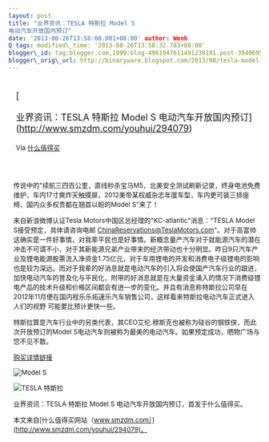 ```yaml
--- 
layout: post 
title: "业界资讯：TESLA 特斯拉 Model S
电动汽车开放国内预订" 
date: '2013-08-26T13:58:00.001+08:00' author: Wenh
Q tags: modified\_time: '2013-08-26T13:58:32.783+08:00' 
blogger\_id: tag:blogger.com,1999:blog-4961947611491238191.post-3940695889282952591
blogger\_orig\_url: http://binaryware.blogspot.com/2013/08/tesla-model-s.html
---
```

<div style="margin: 10px; padding: 5px;">

<div style="font-size: 18px;">

[

业界资讯：TESLA 特斯拉 Model S
电动汽车开放国内预订](http://www.smzdm.com/youhui/294079)

</div>

<div style="font-size: 13px;">

Via [什么值得买](http://www.smzdm.com/)

</div>

</div>

<div style="font-size: 13px; padding: 15px 0 10px 10px;">

传说中的"续航三四百公里，直线秒杀宝马M5，北美安全测试刷新记录，终身电池免费维护，车内17寸爽炸天触摸屏，2012美帝某权威杂志年度车型，车内更可装三排座椅，国内众多权贵都在翘首以盼的Model
S"来了！

来自新浪微博认证Tesla Motors中国区总经理的"KC-atlantic"消息："TESLA
Model S接受预定，具体请咨询电邮
ChinaReservations@TeslaMotors.com"。对于高富帅这确实是一件好事情，对我辈平民也是好事情。新概念量产汽车对于就能源汽车的潜在冲击不可谓不小，对于其新能源兄弟产业带来的经济带动也十分明显。昨日9只汽车产业及锂电能源股票流入净资金1.75亿元，对于车用锂电的开发和消费电子级锂电的影响也是较为深远。而对于我辈的好消息就是电动汽车的引入将会使国产汽车行业的跟进，加快电动汽车的普及化与平民化，附带的好消息就是在大量资金涌入的情况下消费级锂电产品的技术升级和价格区间都会有进一步的变化。并且有消息称特斯拉公司早在2012年11月便在国内程乐乐拓速乐汽车销售公司，这样看来特斯拉电动汽车正式进入人们的视野
可能要比预计更快一些。

特斯拉算是汽车行业中的另类代表，其CEO艾伦.穆斯克也被称为硅谷的钢铁侠，而此次开放预订的Model
S电动汽车则被称为最美的电动汽车。如果预定成功，晒物广场与您不见不散。

[购买详情链接](http://www.smzdm.com/youhui/294079)

![Model S ](http://pn.zdmimg.com/201308/23/22a71619.jpg_n1.jpg)

![TESLA 特斯拉](http://pn.zdmimg.com/201308/23/31bd0fb5.jpg_n1.jpg)

业界资讯：TESLA 特斯拉 Model S 电动汽车开放国内预订，首发于什么值得买。

本文来自[什么值得买网站（www.smzdm.com）](http://www.smzdm.com/youhui/294079)。

</div>
